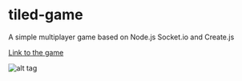 # tiled-game
A simple multiplayer game based on Node.js Socket.io and Create.js

[Link to the game](https://tiled-game.herokuapp.com/)


![alt tag](http://i.imgur.com/1KKof9e.png)


